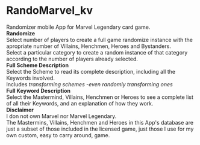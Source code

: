 # RandoMarvel_kv
Randomizer mobile App for Marvel Legendary card game.
<br>
<b>Randomize</b>
  <br>
  Select number of players to create a full game randomize instance with the apropriate number of Villains, Henchmen, Heroes and Bystanders.
  <br>
  Select a particular category to create a random instance of that category according to the number of players already selected.
  <br>
<b>Full Scheme Description</b>
  <br>
  Select the Scheme to read its complete description, including all the Keywords involved.
  <br>
  Includes <i>transforming schemes -even randomly transforming ones</i>
  <br>
<b>Full Keyword Description</b>
  <br>
  Select the Mastermind, Villains, Henchmen or Heroes to see a complete list of all their Keywords, and an explanation of how they work.
  <br>
<b>Disclaimer</b>
  <br>
  I don not own Marvel nor Marvel Legendary.
  <br>
  The Mastermins, Villains, Henchmen and Heroes in this App's database are just a subset of those included in the licensed game, just those I use for my own custom, easy to carry around, game.
